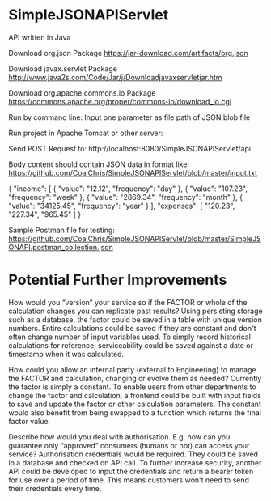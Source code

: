 # SimpleJSONAPIServlet
 API written in Java

Download org.json Package
https://jar-download.com/artifacts/org.json

Download javax.servlet Package
http://www.java2s.com/Code/Jar/j/Downloadjavaxservletjar.htm

Download org.apache.commons.io Package 
https://commons.apache.org/proper/commons-io/download_io.cgi

Run by command line:
Input one parameter as file path of JSON blob file

Run project in Apache Tomcat or other server:

Send POST Request to:
http://localhost:8080/SimpleJSONAPIServlet/api

Body content should contain JSON data in format like:
https://github.com/CoalChris/SimpleJSONAPIServlet/blob/master/input.txt

{
  "income": [
    {
      "value": "12.12",
      "frequency": "day"
    },
    {
      "value": "107.23",
      "frequency": "week"
    },
    {
      "value": "2869.34",
      "frequency": "month"
    },
    {
      "value": "34125.45",
      "frequency": "year"
    }
  ],
  "expenses": [
    "120.23",
    "227.34",
    "965.45"
  ]
} 

Sample Postman file for testing:
https://github.com/CoalChris/SimpleJSONAPIServlet/blob/master/SimpleJSONAPI.postman_collection.json


# Potential Further Improvements
How would you “version” your service so if the FACTOR or whole of the calculation changes you can replicate past results?
Using persisting storage such as a database, the factor could be saved in a table with unique version numbers. Entire calculations could be saved if they are constant and don't often change number of input variables used. To simply record historical calculations for reference, serviceability could be saved against a date or timestamp when it was calculated.

How could you allow an internal party (external to Engineering) to manage the FACTOR and calculation, changing or evolve them as needed?
Currently the factor is simply a constant. To enable users from other departments to change the factor and calculation, a frontend could be built with input fields to save and update the factor or other calculation parameters. The constant would also benefit from being swapped to a function which returns the final factor value.

Describe how would you deal with authorisation. E.g. how can you guarantee only “approved” consumers (humans or not) can access your service?
Authorisation credentials would be required. They could be saved in a database and checked on API call. To further increase security, another API could be developed to input the credentials and return a bearer token for use over a period of time. This means customers won't need to send their credentials every time.
